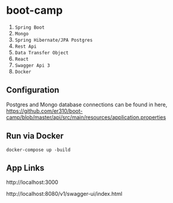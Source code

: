 # boot-camp

1. `Spring Boot`
2. `Mongo`
3. `Spring Hibernate/JPA Postgres`
4. `Rest Api`
5. `Data Transfer Object`
6. `React`
7. `Swagger Api 3`
8. `Docker`

## Configuration

Postgres and Mongo database connections can be found in here,
https://github.com/er310/boot-camp/blob/master/api/src/main/resources/application.properties

## Run via Docker

`docker-compose up -build`

## App Links

http://localhost:3000

http://localhost:8080/v1/swagger-ui/index.html

